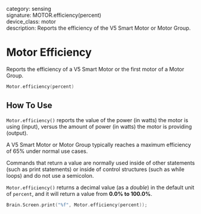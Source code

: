 category: sensing  
signature: MOTOR.efficiency(percent)  
device_class: motor  
description: Reports the efficiency of the V5 Smart Motor or Motor Group.

# Motor Efficiency

Reports the efficiency of a V5 Smart Motor or the first motor of a Motor Group.

```cpp
Motor.efficiency(percent)
```

## How To Use

`Motor.efficiency()` reports the value of the power (in watts) the motor is using (input), versus the amount of power (in watts) the motor is providing (output). 

A V5 Smart Motor or Motor Group typically reaches a maximum efficiency of 65% under normal use cases.

Commands that return a value are normally used inside of other statements (such as print statements) or inside of control structures (such as while loops) and do not use a semicolon.

`Motor.efficiency()` returns a decimal value (as a *double*) in the default unit of `percent`, and it will return a value from  **0.0% to 100.0%**.

```cpp
Brain.Screen.print("%f", Motor.efficiency(percent));
```
<advanced>
</advanced>
